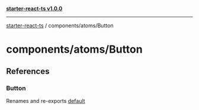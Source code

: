 [**starter-react-ts v1.0.0**](../../../README.md)

***

[starter-react-ts](../../../modules.md) / components/atoms/Button

# components/atoms/Button

## References

### Button

Renames and re-exports [default](Button/functions/default.md)
